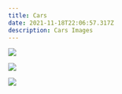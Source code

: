 ```yaml
---
title: Cars
date: 2021-11-18T22:06:57.317Z
description: Cars Images
---
```



![](https://fesalbadday.github.io/cpnt200-a1/_nuxt/image/3dd9b8.jpg)

![](https://fesalbadday.github.io/cpnt200-a1/_nuxt/image/923e5c.jpg)

![](https://fesalbadday.github.io/cpnt200-a1/_nuxt/image/240399.jpg)